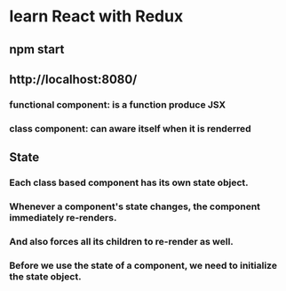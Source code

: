 # learn React with Redux

## npm start
## http://localhost:8080/

### functional component: is a function produce JSX

### class component: can aware itself when it is renderred

## State
### Each class based component has its own state object.
### Whenever a component's state changes, the component immediately re-renders.
### And also forces all its children to re-render as well.
### Before we use the state of a component, we need to initialize the state object.
